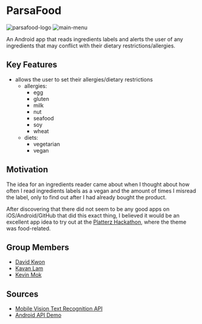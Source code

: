 # ParsaFood

![parsafood-logo](https://i.imgur.com/XXJC9XJ.png)
![main-menu](https://i.imgur.com/YQS1ZTOm.png)

An Android app that reads ingredients labels and alerts the user of any
ingredients that may conflict with their dietary restrictions/allergies. 

## Key Features
- allows the user to set their allergies/dietary restrictions
  - allergies:
	- egg
    - gluten
    - milk
    - nut
    - seafood
    - soy
    - wheat
  - diets:
    - vegetarian
    - vegan

## Motivation

The idea for an ingredients reader came about when I thought about how often I 
read ingredients labels as a vegan and the amount of times I misread the label,
only to find out after I had already bought the product.

After discovering that there did not seem to be any good apps on
iOS/Android/GitHub that did this exact thing, I believed it would be an
excellent app idea to try out at the [Platterz
Hackathon](https://www.eventbrite.com/e/platterz-hackathon-tickets-42682237722#),
where the theme was food-related.

## Group Members
- [David Kwon](https://github.com/xorye)
- [Kavan Lam](https://github.com/lamkavan)
- [Kevin Mok](https://github.com/Kevin-Mok)

## Sources
- [Mobile Vision Text Recognition API ](https://developers.google.com/vision/android/text-overvie://developers.google.com/vision/android/text-overview)
- [Android API Demo](https://github.com/googlesamples/android-vision/tree/master/visionSamples/ocr-reader)
